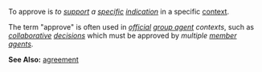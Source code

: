 To approve is *to [support](https://github.com/gcassel/Modular-Organization-Terminology/blob/master/terms/support.md) a [specific](https://github.com/gcassel/Modular-Organization-Terminology/blob/master/terms/specific.md) [indication](https://github.com/gcassel/Modular-Organization-Terminology/blob/master/terms/indicate.md)* in a specific [context](https://github.com/gcassel/Modular-Organization-Terminology/blob/master/terms/context.md).

The term "approve" is often used in *[official](https://github.com/gcassel/Modular-Organization-Terminology/blob/master/terms/official.md) [group agent](https://github.com/gcassel/Modular-Organization-Terminology/blob/master/compound-terms/group-agent.md) contexts*, such as *[collaborative](https://github.com/gcassel/Modular-Organization-Terminology/blob/master/terms/collaborative.md) [decisions](https://github.com/gcassel/Modular-Organization-Terminology/blob/master/terms/decision.md)* which must be approved by *multiple [member](https://github.com/gcassel/Modular-Organization-Terminology/blob/master/terms/member.md) [agents](https://github.com/gcassel/Modular-Organization-Terminology/blob/master/terms/agent.md)*.

**See Also:** [agreement](https://github.com/gcassel/Modular-Organization-Terminology/blob/master/terms/agreement.md) 
